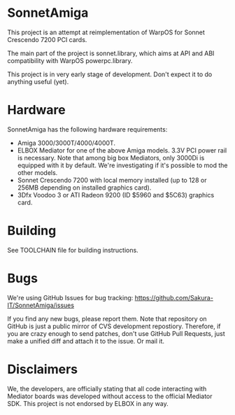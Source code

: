 SonnetAmiga
===========

This project is an attempt at reimplementation of WarpOS for Sonnet Crescendo
7200 PCI cards.

The main part of the project is sonnet.library, which aims at API and ABI
compatibility with WarpOS powerpc.library.

This project is in very early stage of development. Don't expect it to do
anything useful (yet).

# Hardware

SonnetAmiga has the following hardware requirements:
- Amiga 3000/3000T/4000/4000T.
- ELBOX Mediator for one of the above Amiga models. 3.3V PCI power rail is 
  necessary. Note that among big box Mediators, only 3000Di is equipped with 
  it by default. We're investigating if it's possible to mod the other models.
- Sonnet Crescendo 7200 with local memory installed (up to 128 or 256MB
  depending on installed graphics card).
- 3Dfx Voodoo 3 or ATI Radeon 9200 (ID $5960 and $5C63) graphics card.

# Building

See TOOLCHAIN file for building instructions.

# Bugs

We're using GitHub Issues for bug tracking:
https://github.com/Sakura-IT/SonnetAmiga/issues

If you find any new bugs, please report them. Note that repository on GitHub
is just a public mirror of CVS development repostiory. Therefore, if you are
crazy enough to send patches, don't use GitHub Pull Requests, just make a
unified diff and attach it to the issue. Or mail it.

# Disclaimers

We, the developers, are officially stating that all code interacting with 
Mediator boards was developed without access to the official Mediator SDK.
This project is not endorsed by ELBOX in any way.


